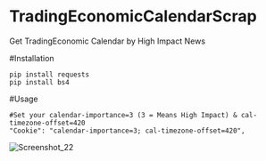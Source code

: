 # TradingEconomicCalendarScrap
Get TradingEconomic Calendar by High Impact News

#Installation
```
pip install requests
pip install bs4
```
#Usage
```
#Set your calendar-importance=3 (3 = Means High Impact) & cal-timezone-offset=420
"Cookie": "calendar-importance=3; cal-timezone-offset=420",
```
![Screenshot_22](https://github.com/naufaljct48/TradingEconomicCalendarScrap/assets/30202760/34c8d347-1cde-4e4d-809e-7e89ca63d208)
